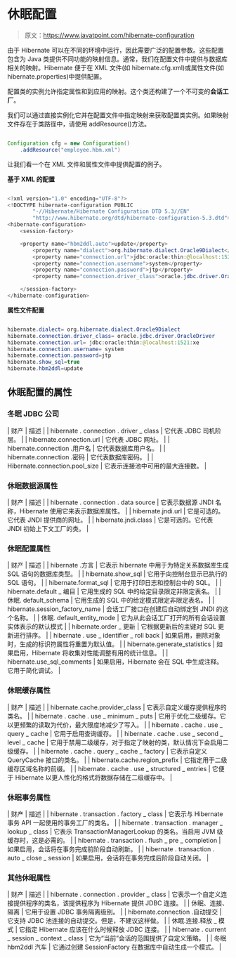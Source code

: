 # 休眠配置

> 原文：<https://www.javatpoint.com/hibernate-configuration>

由于 Hibernate 可以在不同的环境中运行，因此需要广泛的配置参数。这些配置包含为 Java 类提供不同功能的映射信息。通常，我们在配置文件中提供与数据库相关的映射。Hibernate 便于在 XML 文件(如 hibernate.cfg.xml)或属性文件(如 hibernate.properties)中提供配置。

配置类的实例允许指定属性和到应用的映射。这个类还构建了一个不可变的**会话工厂**。

我们可以通过直接实例化它并在配置文件中指定映射来获取配置类实例。如果映射文件存在于类路径中，请使用 addResource()方法。

```java

Configuration cfg = new Configuration()
    .addResource("employee.hbm.xml")

```

让我们看一个在 XML 文件和属性文件中提供配置的例子。

**基于 XML 的配置**

```java

<?xml version="1.0" encoding="UTF-8"?>  
<!DOCTYPE hibernate-configuration PUBLIC  
        "-//Hibernate/Hibernate Configuration DTD 5.3//EN"  
        "http://www.hibernate.org/dtd/hibernate-configuration-5.3.dtd">  
<hibernate-configuration>  
    <session-factory>  

    <property name="hbm2ddl.auto">update</property>    
        <property name="dialect">org.hibernate.dialect.Oracle9Dialect</property>    
        <property name="connection.url">jdbc:oracle:thin:@localhost:1521:xe</property>    
        <property name="connection.username">system</property>    
        <property name="connection.password">jtp</property>    
        <property name="connection.driver_class">oracle.jdbc.driver.OracleDriver</property>   

    </session-factory>  
</hibernate-configuration>

```

**属性文件配置**

```java

hibernate.dialect= org.hibernate.dialect.Oracle9Dialect
hibernate.connection.driver_class= oracle.jdbc.driver.OracleDriver
hibernate.connection.url= jdbc:oracle:thin:@localhost:1521:xe
hibernate.connection.username= system
hibernate.connection.password=jtp
hibernate.show_sql=true  
hibernate.hbm2ddl=update  

```

## 休眠配置的属性

### 冬眠 JDBC 公司

| 财产 | 描述 |
| hibernate . connection . driver _ class | 它代表 JDBC 司机阶层。 |
| hibernate.connection.url | 它代表 JDBC 网址。 |
| hibernate.connection .用户名 | 它代表数据库用户名。 |
| hibernate.connection .密码 | 它代表数据库密码。 |
| Hibernate.connection.pool_size | 它表示连接池中可用的最大连接数。 |

### 休眠数据源属性

| 财产 | 描述 |
| hibernate . connection . data source | 它表示数据源 JNDI 名称，Hibernate 使用它来表示数据库属性。 |
| hibernate.jndi.url | 它是可选的。它代表 JNDI 提供商的网址。 |
| hibernate.jndi.class | 它是可选的。它代表 JNDI 初始上下文工厂的类。 |

### 休眠配置属性

| 财产 | 描述 |
| hibernate .方言 | 它表示 hibernate 中用于为特定关系数据库生成 SQL 语句的数据库类型。 |
| hibernate.show_sql | 它用于向控制台显示已执行的 SQL 语句。 |
| hibernate.format_sql | 它用于打印日志和控制台中的 SQL。 |
| hibernate.default _ 编目 | 它用生成的 SQL 中的给定目录限定非限定表名。 |
| 休眠. default_schema | 它用生成的 SQL 中的给定模式限定非限定表名。 |
| hibernate.session_factory_name | 会话工厂接口在创建后自动绑定到 JNDI 的这个名称。 |
| 休眠. default_entity_mode | 它为从此会话工厂打开的所有会话设置实体表示的默认模式 |
| hibernate.order _ 更新 | 它根据更新后的主键对 SQL 更新进行排序。 |
| hibernate . use _ identifier _ roll back | 如果启用，删除对象时，生成的标识符属性将重置为默认值。 |
| hibernate.generate_statistics | 如果启用，Hibernate 将收集对性能调整有用的统计信息。 |
| hibernate.use_sql_comments | 如果启用，Hibernate 会在 SQL 中生成注释。它用于简化调试。 |

### 休眠缓存属性

| 财产 | 描述 |
| hibernate.cache.provider_class | 它表示自定义缓存提供程序的类名。 |
| hibernate . cache . use _ minimum _ puts | 它用于优化二级缓存。它以更频繁的读取为代价，最大限度地减少了写入。 |
| hibernate . cache . use _ query _ cache | 它用于启用查询缓存。 |
| hibernate . cache . use _ second _ level _ cache | 它用于禁用二级缓存，对于指定了<cache>映射的类，默认情况下会启用二级缓存。</cache> |
| hibernate . cache . query _ cache _ factory | 它表示自定义 QueryCache 接口的类名。 |
| hibernate.cache.region_prefix | 它指定用于二级缓存区域名称的前缀。 |
| hibernate . cache . use _ structured _ entries | 它便于 Hibernate 以更人性化的格式将数据存储在二级缓存中。 |

### 休眠事务属性

| 财产 | 描述 |
| hibernate . transaction . factory _ class | 它表示与 Hibernate 事务 API 一起使用的事务工厂的类名。 |
| hibernate . transaction . manager _ lookup _ class | 它表示 TransactionManagerLookup 的类名。当启用 JVM 级缓存时，这是必需的。 |
| hibernate . transaction . flush _ pre _ completion | 如果启用，会话将在事务完成前阶段自动刷新。 |
| hibernate . transaction . auto _ close _ session | 如果启用，会话将在事务完成后阶段自动关闭。 |

### 其他休眠属性

| 财产 | 描述 |
| hibernate . connection . provider _ class | 它表示一个自定义连接提供程序的类名，该提供程序为 Hibernate 提供 JDBC 连接。 |
| 休眠、连接、隔离 | 它用于设置 JDBC 事务隔离级别。 |
| hibernate.connection .自动提交 | 它支持 JDBC 池连接的自动提交。但是，不建议这样做。 |
| 休眠.连接.释放 _ 模式 | 它指定 Hibernate 应该在什么时候释放 JDBC 连接。 |
| hibernate . current _ session _ context _ class | 它为“当前”会话的范围提供了自定义策略。 |
| 冬眠 hbm2ddl 汽车 | 它通过创建 SessionFactory 在数据库中自动生成一个模式。 |